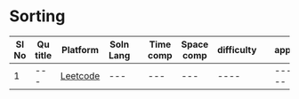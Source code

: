 # Sorting

| Sl No | Qu title | Platform                            | Soln Lang |   | Time comp | Space comp | difficulty |    | approach |
| --     | ---     |   ------                            | ---       |-- | ---       | ---        | ----       | -- | ---------|
| 1    | ---       | [Leetcode](../leetcodeQuestions.md) | ---       |   | ---       | ---        | ----       |    | ---------|
